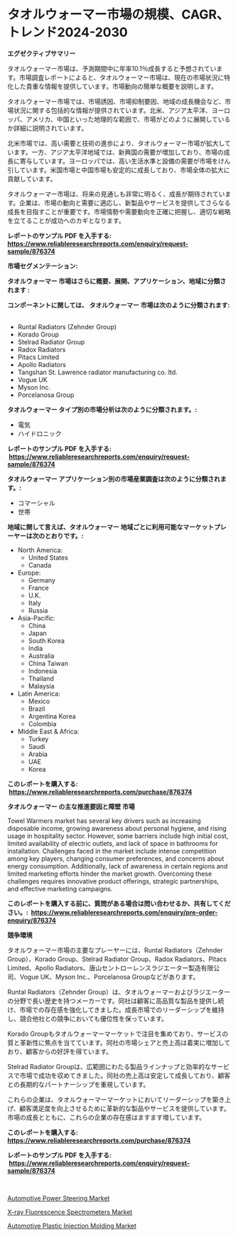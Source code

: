 <p><h1>タオルウォーマー市場の規模、CAGR、トレンド2024-2030</h1></p><p><strong>エグゼクティブサマリー</strong></p>
<p><p>タオルウォーマー市場は、予測期間中に年率10.1％成長すると予想されています。市場調査レポートによると、タオルウォーマー市場は、現在の市場状況に特化した貴重な情報を提供しています。市場動向の簡単な概要を説明します。</p><p>タオルウォーマー市場では、市場誘因、市場抑制要因、地域の成長機会など、市場状況に関する包括的な情報が提供されています。北米、アジア太平洋、ヨーロッパ、アメリカ、中国といった地理的な範囲で、市場がどのように展開しているか詳細に説明されています。</p><p>北米市場では、高い需要と技術の進歩により、タオルウォーマー市場が拡大しています。一方、アジア太平洋地域では、新興国の需要が増加しており、市場の成長に寄与しています。ヨーロッパでは、高い生活水準と設備の需要が市場をけん引しています。米国市場と中国市場も安定的に成長しており、市場全体の拡大に貢献しています。</p><p>タオルウォーマー市場は、将来の見通しも非常に明るく、成長が期待されています。企業は、市場の動向と需要に適応し、新製品やサービスを提供してさらなる成長を目指すことが重要です。市場情勢や需要動向を正確に把握し、適切な戦略を立てることが成功へのカギとなります。</p></p>
<p><strong>レポートのサンプル PDF を入手する: <a href="https://www.reliableresearchreports.com/enquiry/request-sample/876374">https://www.reliableresearchreports.com/enquiry/request-sample/876374</a></strong></p>
<p><strong>市場セグメンテーション:</strong></p>
<p><strong> タオルウォーマー 市場はさらに概要、展開、アプリケーション、地域に分類されます :</strong></p>
<p><strong>コンポーネントに関しては、 タオルウォーマー 市場は次のように分類されます: &nbsp;</strong></p>
<p><ul><li>Runtal Radiators (Zehnder Group)</li><li>Korado Group</li><li>Stelrad Radiator Group</li><li>Radox Radiators</li><li>Pitacs Limited</li><li>Apollo Radiators</li><li>Tangshan St. Lawrence radiator manufacturing co. ltd.</li><li>Vogue UK</li><li>Myson Inc.</li><li>Porcelanosa Group</li></ul></p>
<p><strong> タオルウォーマー タイプ別の市場分析は次のように分類されます。:</strong></p>
<p><ul><li>電気</li><li>ハイドロニック</li></ul></p>
<p><strong>レポートのサンプル PDF を入手する: &nbsp;<a href="https://www.reliableresearchreports.com/enquiry/request-sample/876374">https://www.reliableresearchreports.com/enquiry/request-sample/876374</a></strong></p>
<p><strong> タオルウォーマー アプリケーション別の市場産業調査は次のように分類されます。:</strong></p>
<p><ul><li>コマーシャル</li><li>世帯</li></ul></p>
<p><strong>地域に関して言えば、タオルウォーマー 地域ごとに利用可能なマーケットプレーヤーは次のとおりです。:</strong></p>
<p><ul>
    <li>
        North America:
        <ul>
            <li>United States</li>
            <li>Canada</li>
        </ul>
    </li>
    <li>
        Europe:
        <ul>
            <li>Germany</li>
            <li>France</li>
            <li>U.K.</li>
            <li>Italy</li>
            <li>Russia</li>
        </ul>
    </li>
    <li>
        Asia-Pacific:
        <ul>
            <li>China</li>
            <li>Japan</li>
            <li>South Korea</li>
            <li>India</li>
            <li>Australia</li>
            <li>China Taiwan</li>
            <li>Indonesia</li>
            <li>Thailand</li>
            <li>Malaysia</li>
        </ul>
    </li>
    <li>
        Latin America:
        <ul>
            <li>Mexico</li>
            <li>Brazil</li>
            <li>Argentina Korea</li>
            <li>Colombia</li>
        </ul>
    </li>
    <li>
        Middle East & Africa:
        <ul>
            <li>Turkey</li>
            <li>Saudi</li>
            <li>Arabia</li>
            <li>UAE</li>
            <li>Korea</li>
        </ul>
    </li>
    </ul></p>
<p><strong>このレポートを購入する: &nbsp;<a href="https://www.reliableresearchreports.com/purchase/876374">https://www.reliableresearchreports.com/purchase/876374</a></strong></p>
<p><strong>タオルウォーマー の主な推進要因と障壁 市場</strong></p>
<p><p>Towel Warmers market has several key drivers such as increasing disposable income, growing awareness about personal hygiene, and rising usage in hospitality sector. However, some barriers include high initial cost, limited availability of electric outlets, and lack of space in bathrooms for installation. Challenges faced in the market include intense competition among key players, changing consumer preferences, and concerns about energy consumption. Additionally, lack of awareness in certain regions and limited marketing efforts hinder the market growth. Overcoming these challenges requires innovative product offerings, strategic partnerships, and effective marketing campaigns.</p></p>
<p><strong>このレポートを購入する前に、質問がある場合は問い合わせるか、共有してください。:&nbsp; <a href="https://www.reliableresearchreports.com/enquiry/pre-order-enquiry/876374">https://www.reliableresearchreports.com/enquiry/pre-order-enquiry/876374</a></strong></p>
<p><strong>競争環境</strong></p>
<p><p>タオルウォーマー市場の主要なプレーヤーには、Runtal Radiators（Zehnder Group）、Korado Group、Stelrad Radiator Group、Radox Radiators、Pitacs Limited、Apollo Radiators、唐山セントローレンスラジエーター製造有限公司、Vogue UK、Myson Inc.、Porcelanosa Groupなどがあります。</p><p>Runtal Radiators（Zehnder Group）は、タオルウォーマーおよびラジエーターの分野で長い歴史を持つメーカーです。同社は顧客に高品質な製品を提供し続け、市場での存在感を強化してきました。成長市場でのリーダーシップを維持し、競合他社との競争においても優位性を保っています。</p><p>Korado Groupもタオルウォーマーマーケットで注目を集めており、サービスの質と革新性に焦点を当てています。同社の市場シェアと売上高は着実に増加しており、顧客からの好評を得ています。</p><p>Stelrad Radiator Groupは、広範囲にわたる製品ラインナップと効率的なサービスで市場で成功を収めてきました。同社の売上高は安定して成長しており、顧客との長期的なパートナーシップを重視しています。</p><p>これらの企業は、タオルウォーマーマーケットにおいてリーダーシップを築き上げ、顧客満足度を向上させるために革新的な製品やサービスを提供しています。市場の成長とともに、これらの企業の存在感はますます増しています。</p></p>
<p><strong>このレポートを購入する: &nbsp; <a href="https://www.reliableresearchreports.com/purchase/876374">https://www.reliableresearchreports.com/purchase/876374</a></strong></p>
<p><strong>レポートのサンプル PDF を入手する: &nbsp;<a href="https://www.reliableresearchreports.com/enquiry/request-sample/876374">https://www.reliableresearchreports.com/enquiry/request-sample/876374</a></strong><strong></strong></p>
<p>&nbsp;</p>
<p><p><a href="https://github.com/jsmusil/Market-Research-Report-List-2/blob/main/automotive-power-steering-market.md">Automotive Power Steering Market</a></p><p><a href="https://view.publitas.com/reportprime-1/x-ray-fluorescence-spectrometers-market-insights-market-players-and-forecast-till-2030/">X-ray Fluorescence Spectrometers Market</a></p><p><a href="https://github.com/bmorecock/Market-Research-Report-List-2/blob/main/automotive-plastic-injection-molding-market.md">Automotive Plastic Injection Molding Market</a></p></p>